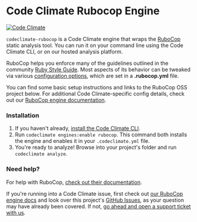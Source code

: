 # Code Climate Rubocop Engine

[![Code Climate](https://codeclimate.com/github/codeclimate/codeclimate-rubocop/badges/gpa.svg)](https://codeclimate.com/github/codeclimate/codeclimate-rubocop)

`codeclimate-rubocop` is a Code Climate engine that wraps the [RuboCop](https://github.com/rubocop-hq/rubocop) static analysis tool. You can run it on your command line using the Code Climate CLI, or on our hosted analysis platform.

RuboCop helps you enforce many of the guidelines outlined in the community [Ruby Style Guide](https://github.com/rubocop-hq/ruby-style-guide). Most aspects of its behavior can be tweaked via various [configuration options](https://github.com/rubocop-hq/rubocop/blob/master/config/default.yml), which are set in a **.rubocop.yml** file.

You can find some basic setup instructions and links to the RuboCop OSS project below. For additional Code Climate-specific config details, check out our [RuboCop engine documentation][cc-docs-rubocop].

### Installation

1. If you haven't already, [install the Code Climate CLI](https://github.com/codeclimate/codeclimate).
2. Run `codeclimate engines:enable rubocop`. This command both installs the engine and enables it in your `.codeclimate.yml` file.
3. You're ready to analyze! Browse into your project's folder and run `codeclimate analyze`.

### Need help?

For help with RuboCop, [check out their documentation](https://github.com/rubocop-hq/rubocop).

If you're running into a Code Climate issue, first check out [our RuboCop engine docs][cc-docs-rubocop] and look over this project's [GitHub Issues](https://github.com/codeclimate/codeclimate-rubocop/issues), as your question may have already been covered. If not, [go ahead and open a support ticket with us](https://codeclimate.com/help).

[cc-docs-rubocop]: https://docs.codeclimate.com/docs/rubocop
